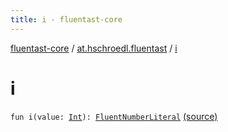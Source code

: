 ```yaml
---
title: i - fluentast-core
---
```


[fluentast-core](../index.html) / [at.hschroedl.fluentast](index.html) / [i](.)

# i

`fun i(value: `[`Int`](https://kotlinlang.org/api/latest/jvm/stdlib/kotlin/-int/index.html)`): `[`FluentNumberLiteral`](../at.hschroedl.fluentast.ast.expression/-fluent-number-literal/index.html) [(source)](https://github.com/hschroedl/FluentAST/tree/master/core/src/main/kotlin//at.hschroedl.fluentast/Fluentast.kt#L40)